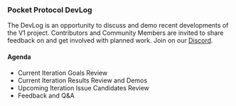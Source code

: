 ### Pocket Protocol DevLog

The DevLog is an opportunity to discuss and demo recent developments of the V1 project. Contributors and Community Members are invited to share feedback on and get involved with planned work. Join on our [Discord](https://discord.gg/sae7XfnF?event=1062036308450615316).

#### Agenda
- Current Iteration Goals Review
- Current Iteration Results Review and Demos
- Upcoming Iteration Issue Candidates Review 
- Feedback and Q&A
